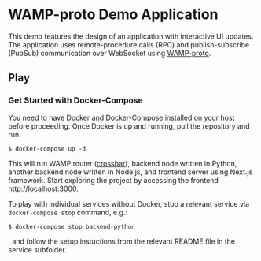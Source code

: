 WAMP-proto Demo Application
===========================

This demo features the design of an application with interactive UI updates.
The application uses remote-procedure calls (RPC) and publish-subscribe
(PubSub) communication over WebSocket using
[WAMP-proto](https://wamp-proto.org/).


Play
----

### Get Started with Docker-Compose

You need to have Docker and Docker-Compose installed on your host before
proceeding. Once Docker is up and running, pull the repository and run:

```
$ docker-compose up -d
```

This will run WAMP router ([crossbar](https://crossbar.io/)), backend node
written in Python, another backend node written in Node.js, and frontend
server using Next.js framework. Start exploring the project by accessing the
frontend [http://localhost:3000](http://localhost:3000).

To play with individual services without Docker, stop a relevant service via
`docker-compose stop` command, e.g.:

```
$ docker-compose stop backend-python
```

, and follow the setup instuctions from the relevant README file in the service
subfolder.
